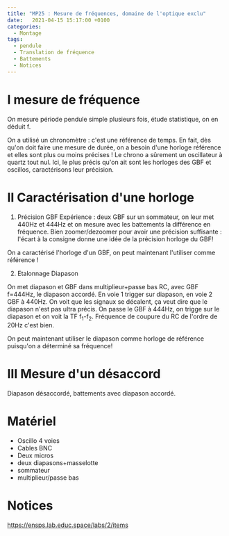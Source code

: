 ```yaml
---
title: "MP25 : Mesure de fréquences, domaine de l'optique exclu"
date:   2021-04-15 15:17:00 +0100
categories:
  - Montage
tags:
  - pendule
  - Translation de fréquence
  - Battements
  - Notices
---
```

# I mesure de fréquence

On mesure période pendule simple plusieurs fois, étude statistique, on en déduit f.

On a utilisé un chronomètre : c'est une référence de temps. En fait, dès qu'on doit faire une mesure de durée, on a besoin d'une horloge référence et elles sont plus ou moins
précises ! Le chrono a sûrement un oscillateur à quartz tout nul. Ici, le plus précis qu'on ait sont les horloges des GBF et oscillos, caractérisons leur précision.

# II Caractérisation d'une horloge
1) Précision GBF
Expérience : deux GBF sur un sommateur, on leur met 440Hz et 444Hz et on mesure avec les battements la différence en fréquence. Bien zoomer/dezoomer pour avoir une précision suffisante : l'écart à la consigne donne une idée de la précision horloge du GBF!

On a caractérisé l'horloge d'un GBF, on peut maintenant l'utiliser comme référence !

2) Etalonnage Diapason

On met diapason et GBF dans multiplieur+passe bas RC, avec GBF f=444Hz, le diapason accordé. En voie 1 trigger sur diapason, en voie 2 GBF à 440Hz. On voit que les signaux se décalent, ça veut dire que le diapason n'est pas ultra précis. On passe le GBF à 444Hz, on trigge sur le diapason et on voit la TF f<sub>1</sub>-f<sub>2</sub>. Fréquence de coupure du RC de l'ordre de 20Hz c'est bien.

On peut maintenant utiliser le diapason comme horloge de référence puisqu'on a déterminé sa fréquence!

# III Mesure d'un désaccord

Diapason désaccordé, battements avec diapason accordé.

# Matériel 
- Oscillo 4 voies
- Cables BNC
- Deux micros
- deux diapasons+masselotte
- sommateur
- multiplieur/passe bas


# Notices
https://ensps.lab.educ.space/labs/2/items
